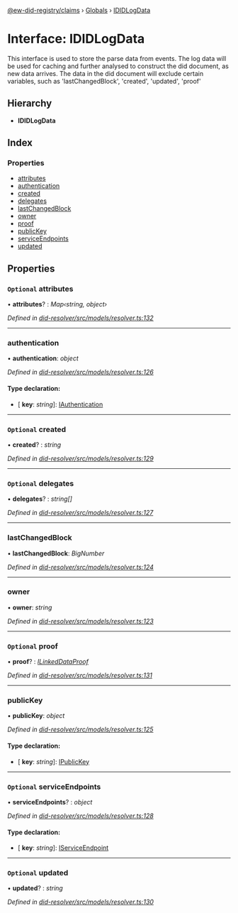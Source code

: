 [@ew-did-registry/claims](../README.md) › [Globals](../globals.md) › [IDIDLogData](ididlogdata.md)

# Interface: IDIDLogData

This interface is used to store the parse data from events.
The log data will be used for caching and further analysed to construct the did document,
as new data arrives.
The data in the did document will exclude certain variables, such as
'lastChangedBlock', 'created', 'updated', 'proof'

## Hierarchy

* **IDIDLogData**

## Index

### Properties

* [attributes](ididlogdata.md#optional-attributes)
* [authentication](ididlogdata.md#authentication)
* [created](ididlogdata.md#optional-created)
* [delegates](ididlogdata.md#optional-delegates)
* [lastChangedBlock](ididlogdata.md#lastchangedblock)
* [owner](ididlogdata.md#owner)
* [proof](ididlogdata.md#optional-proof)
* [publicKey](ididlogdata.md#publickey)
* [serviceEndpoints](ididlogdata.md#optional-serviceendpoints)
* [updated](ididlogdata.md#optional-updated)

## Properties

### `Optional` attributes

• **attributes**? : *Map‹string, object›*

*Defined in [did-resolver/src/models/resolver.ts:132](https://github.com/energywebfoundation/ew-did-registry/blob/9796cd6/packages/did-resolver/src/models/resolver.ts#L132)*

___

###  authentication

• **authentication**: *object*

*Defined in [did-resolver/src/models/resolver.ts:126](https://github.com/energywebfoundation/ew-did-registry/blob/9796cd6/packages/did-resolver/src/models/resolver.ts#L126)*

#### Type declaration:

* \[ **key**: *string*\]: [IAuthentication](iauthentication.md)

___

### `Optional` created

• **created**? : *string*

*Defined in [did-resolver/src/models/resolver.ts:129](https://github.com/energywebfoundation/ew-did-registry/blob/9796cd6/packages/did-resolver/src/models/resolver.ts#L129)*

___

### `Optional` delegates

• **delegates**? : *string[]*

*Defined in [did-resolver/src/models/resolver.ts:127](https://github.com/energywebfoundation/ew-did-registry/blob/9796cd6/packages/did-resolver/src/models/resolver.ts#L127)*

___

###  lastChangedBlock

• **lastChangedBlock**: *BigNumber*

*Defined in [did-resolver/src/models/resolver.ts:124](https://github.com/energywebfoundation/ew-did-registry/blob/9796cd6/packages/did-resolver/src/models/resolver.ts#L124)*

___

###  owner

• **owner**: *string*

*Defined in [did-resolver/src/models/resolver.ts:123](https://github.com/energywebfoundation/ew-did-registry/blob/9796cd6/packages/did-resolver/src/models/resolver.ts#L123)*

___

### `Optional` proof

• **proof**? : *[ILinkedDataProof](ilinkeddataproof.md)*

*Defined in [did-resolver/src/models/resolver.ts:131](https://github.com/energywebfoundation/ew-did-registry/blob/9796cd6/packages/did-resolver/src/models/resolver.ts#L131)*

___

###  publicKey

• **publicKey**: *object*

*Defined in [did-resolver/src/models/resolver.ts:125](https://github.com/energywebfoundation/ew-did-registry/blob/9796cd6/packages/did-resolver/src/models/resolver.ts#L125)*

#### Type declaration:

* \[ **key**: *string*\]: [IPublicKey](ipublickey.md)

___

### `Optional` serviceEndpoints

• **serviceEndpoints**? : *object*

*Defined in [did-resolver/src/models/resolver.ts:128](https://github.com/energywebfoundation/ew-did-registry/blob/9796cd6/packages/did-resolver/src/models/resolver.ts#L128)*

#### Type declaration:

* \[ **key**: *string*\]: [IServiceEndpoint](iserviceendpoint.md)

___

### `Optional` updated

• **updated**? : *string*

*Defined in [did-resolver/src/models/resolver.ts:130](https://github.com/energywebfoundation/ew-did-registry/blob/9796cd6/packages/did-resolver/src/models/resolver.ts#L130)*
